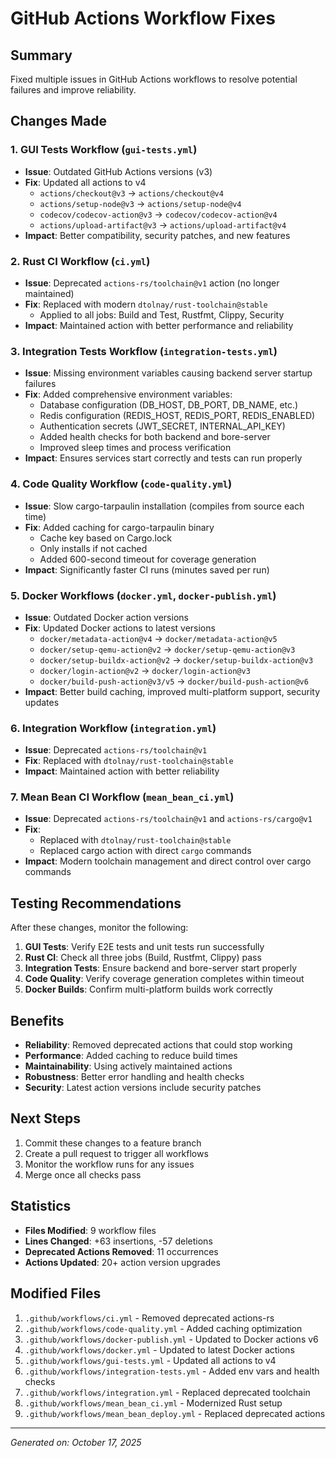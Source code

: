 # GitHub Actions Workflow Fixes

## Summary
Fixed multiple issues in GitHub Actions workflows to resolve potential failures and improve reliability.

## Changes Made

### 1. **GUI Tests Workflow** (`gui-tests.yml`)
- **Issue**: Outdated GitHub Actions versions (v3)
- **Fix**: Updated all actions to v4
  - `actions/checkout@v3` → `actions/checkout@v4`
  - `actions/setup-node@v3` → `actions/setup-node@v4`
  - `codecov/codecov-action@v3` → `codecov/codecov-action@v4`
  - `actions/upload-artifact@v3` → `actions/upload-artifact@v4`
- **Impact**: Better compatibility, security patches, and new features

### 2. **Rust CI Workflow** (`ci.yml`)
- **Issue**: Deprecated `actions-rs/toolchain@v1` action (no longer maintained)
- **Fix**: Replaced with modern `dtolnay/rust-toolchain@stable`
  - Applied to all jobs: Build and Test, Rustfmt, Clippy, Security
- **Impact**: Maintained action with better performance and reliability

### 3. **Integration Tests Workflow** (`integration-tests.yml`)
- **Issue**: Missing environment variables causing backend server startup failures
- **Fix**: Added comprehensive environment variables:
  - Database configuration (DB_HOST, DB_PORT, DB_NAME, etc.)
  - Redis configuration (REDIS_HOST, REDIS_PORT, REDIS_ENABLED)
  - Authentication secrets (JWT_SECRET, INTERNAL_API_KEY)
  - Added health checks for both backend and bore-server
  - Improved sleep times and process verification
- **Impact**: Ensures services start correctly and tests can run properly

### 4. **Code Quality Workflow** (`code-quality.yml`)
- **Issue**: Slow cargo-tarpaulin installation (compiles from source each time)
- **Fix**: Added caching for cargo-tarpaulin binary
  - Cache key based on Cargo.lock
  - Only installs if not cached
  - Added 600-second timeout for coverage generation
- **Impact**: Significantly faster CI runs (minutes saved per run)

### 5. **Docker Workflows** (`docker.yml`, `docker-publish.yml`)
- **Issue**: Outdated Docker action versions
- **Fix**: Updated Docker actions to latest versions
  - `docker/metadata-action@v4` → `docker/metadata-action@v5`
  - `docker/setup-qemu-action@v2` → `docker/setup-qemu-action@v3`
  - `docker/setup-buildx-action@v2` → `docker/setup-buildx-action@v3`
  - `docker/login-action@v2` → `docker/login-action@v3`
  - `docker/build-push-action@v3/v5` → `docker/build-push-action@v6`
- **Impact**: Better build caching, improved multi-platform support, security updates

### 6. **Integration Workflow** (`integration.yml`)
- **Issue**: Deprecated `actions-rs/toolchain@v1`
- **Fix**: Replaced with `dtolnay/rust-toolchain@stable`
- **Impact**: Maintained action with better reliability

### 7. **Mean Bean CI Workflow** (`mean_bean_ci.yml`)
- **Issue**: Deprecated `actions-rs/toolchain@v1` and `actions-rs/cargo@v1`
- **Fix**: 
  - Replaced with `dtolnay/rust-toolchain@stable`
  - Replaced cargo action with direct `cargo` commands
- **Impact**: Modern toolchain management and direct control over cargo commands

## Testing Recommendations

After these changes, monitor the following:

1. **GUI Tests**: Verify E2E tests and unit tests run successfully
2. **Rust CI**: Check all three jobs (Build, Rustfmt, Clippy) pass
3. **Integration Tests**: Ensure backend and bore-server start properly
4. **Code Quality**: Verify coverage generation completes within timeout
5. **Docker Builds**: Confirm multi-platform builds work correctly

## Benefits

- **Reliability**: Removed deprecated actions that could stop working
- **Performance**: Added caching to reduce build times
- **Maintainability**: Using actively maintained actions
- **Robustness**: Better error handling and health checks
- **Security**: Latest action versions include security patches

## Next Steps

1. Commit these changes to a feature branch
2. Create a pull request to trigger all workflows
3. Monitor the workflow runs for any issues
4. Merge once all checks pass

## Statistics

- **Files Modified**: 9 workflow files
- **Lines Changed**: +63 insertions, -57 deletions
- **Deprecated Actions Removed**: 11 occurrences
- **Actions Updated**: 20+ action version upgrades

## Modified Files

1. `.github/workflows/ci.yml` - Removed deprecated actions-rs
2. `.github/workflows/code-quality.yml` - Added caching optimization
3. `.github/workflows/docker-publish.yml` - Updated to Docker actions v6
4. `.github/workflows/docker.yml` - Updated to latest Docker actions
5. `.github/workflows/gui-tests.yml` - Updated all actions to v4
6. `.github/workflows/integration-tests.yml` - Added env vars and health checks
7. `.github/workflows/integration.yml` - Replaced deprecated toolchain
8. `.github/workflows/mean_bean_ci.yml` - Modernized Rust setup
9. `.github/workflows/mean_bean_deploy.yml` - Replaced deprecated actions

---
*Generated on: October 17, 2025*
